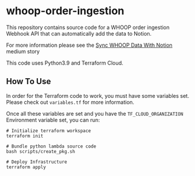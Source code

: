 # whoop-order-ingestion

This repository contains source code for a WHOOP order ingestion Webhook API that can automatically add the data to Notion.

For more information please see the [Sync WHOOP Data With Notion](https://medium.com/@gordiewhite/sync-whoop-data-with-notion-2ec89f5c89b5) medium story

This code uses Python3.9 and Terraform Cloud.

## How To Use

In order for the Terraform code to work, you must have some variables set. Please check out `variables.tf` for more information.

Once all these variables are set and you have the `TF_CLOUD_ORGANIZATION` Environment variable set, you can run:

```
# Initialize terraform workspace
terraform init

# Bundle python lambda source code
bash scripts/create_pkg.sh

# Deploy Infrastructure
terraform apply
```
